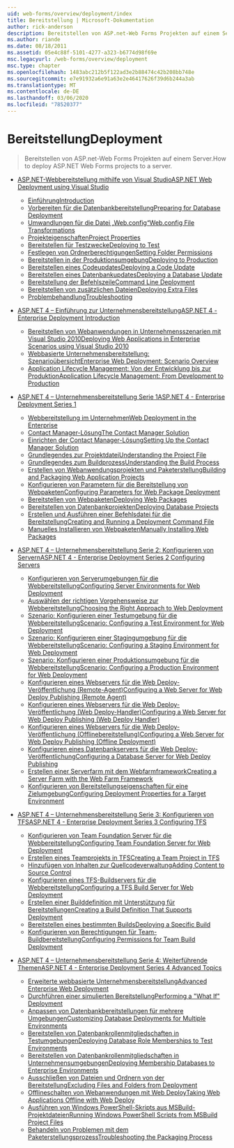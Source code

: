 ```yaml
---
uid: web-forms/overview/deployment/index
title: Bereitstellung | Microsoft-Dokumentation
author: rick-anderson
description: Bereitstellen von ASP.net-Web Forms Projekten auf einem Server.
ms.author: riande
ms.date: 08/18/2011
ms.assetid: 05e4c88f-5101-4277-a323-b6774d98f69e
msc.legacyurl: /web-forms/overview/deployment
msc.type: chapter
ms.openlocfilehash: 1483abc212b5f122ad3e2b88474c42b208bb748e
ms.sourcegitcommit: e7e91932a6e91a63e2e46417626f39d6b244a3ab
ms.translationtype: MT
ms.contentlocale: de-DE
ms.lasthandoff: 03/06/2020
ms.locfileid: "78520377"
---
```

# <a name="deployment"></a><span data-ttu-id="1049a-103">Bereitstellung</span><span class="sxs-lookup"><span data-stu-id="1049a-103">Deployment</span></span>

> <span data-ttu-id="1049a-104">Bereitstellen von ASP.net-Web Forms Projekten auf einem Server.</span><span class="sxs-lookup"><span data-stu-id="1049a-104">How to deploy ASP.NET Web Forms projects to a server.</span></span>

- [<span data-ttu-id="1049a-105">ASP.NET-Webbereitstellung mithilfe von Visual Studio</span><span class="sxs-lookup"><span data-stu-id="1049a-105">ASP.NET Web Deployment using Visual Studio</span></span>](visual-studio-web-deployment/index.md)

    - [<span data-ttu-id="1049a-106">Einführung</span><span class="sxs-lookup"><span data-stu-id="1049a-106">Introduction</span></span>](visual-studio-web-deployment/introduction.md)
    - [<span data-ttu-id="1049a-107">Vorbereiten für die Datenbankbereitstellung</span><span class="sxs-lookup"><span data-stu-id="1049a-107">Preparing for Database Deployment</span></span>](visual-studio-web-deployment/preparing-databases.md)
    - [<span data-ttu-id="1049a-108">Umwandlungen für die Datei „Web.config“</span><span class="sxs-lookup"><span data-stu-id="1049a-108">Web.config File Transformations</span></span>](visual-studio-web-deployment/web-config-transformations.md)
    - [<span data-ttu-id="1049a-109">Projekteigenschaften</span><span class="sxs-lookup"><span data-stu-id="1049a-109">Project Properties</span></span>](visual-studio-web-deployment/project-properties.md)
    - [<span data-ttu-id="1049a-110">Bereitstellen für Testzwecke</span><span class="sxs-lookup"><span data-stu-id="1049a-110">Deploying to Test</span></span>](visual-studio-web-deployment/deploying-to-iis.md)
    - [<span data-ttu-id="1049a-111">Festlegen von Ordnerberechtigungen</span><span class="sxs-lookup"><span data-stu-id="1049a-111">Setting Folder Permissions</span></span>](visual-studio-web-deployment/setting-folder-permissions.md)
    - [<span data-ttu-id="1049a-112">Bereitstellen in der Produktionsumgebung</span><span class="sxs-lookup"><span data-stu-id="1049a-112">Deploying to Production</span></span>](visual-studio-web-deployment/deploying-to-production.md)
    - [<span data-ttu-id="1049a-113">Bereitstellen eines Codeupdates</span><span class="sxs-lookup"><span data-stu-id="1049a-113">Deploying a Code Update</span></span>](visual-studio-web-deployment/deploying-a-code-update.md)
    - [<span data-ttu-id="1049a-114">Bereitstellen eines Datenbankupdates</span><span class="sxs-lookup"><span data-stu-id="1049a-114">Deploying a Database Update</span></span>](visual-studio-web-deployment/deploying-a-database-update.md)
    - [<span data-ttu-id="1049a-115">Bereitstellung der Befehlszeile</span><span class="sxs-lookup"><span data-stu-id="1049a-115">Command Line Deployment</span></span>](visual-studio-web-deployment/command-line-deployment.md)
    - [<span data-ttu-id="1049a-116">Bereitstellen von zusätzlichen Dateien</span><span class="sxs-lookup"><span data-stu-id="1049a-116">Deploying Extra Files</span></span>](visual-studio-web-deployment/deploying-extra-files.md)
    - [<span data-ttu-id="1049a-117">Problembehandlung</span><span class="sxs-lookup"><span data-stu-id="1049a-117">Troubleshooting</span></span>](visual-studio-web-deployment/troubleshooting.md)
- [<span data-ttu-id="1049a-118">ASP.NET 4 – Einführung zur Unternehmensbereitstellung</span><span class="sxs-lookup"><span data-stu-id="1049a-118">ASP.NET 4 - Enterprise Deployment Introduction</span></span>](deploying-web-applications-in-enterprise-scenarios/index.md)

    - [<span data-ttu-id="1049a-119">Bereitstellen von Webanwendungen in Unternehmensszenarien mit Visual Studio 2010</span><span class="sxs-lookup"><span data-stu-id="1049a-119">Deploying Web Applications in Enterprise Scenarios using Visual Studio 2010</span></span>](deploying-web-applications-in-enterprise-scenarios/deploying-web-applications-in-enterprise-scenarios.md)
    - [<span data-ttu-id="1049a-120">Webbasierte Unternehmensbereitstellung: Szenarioübersicht</span><span class="sxs-lookup"><span data-stu-id="1049a-120">Enterprise Web Deployment: Scenario Overview</span></span>](deploying-web-applications-in-enterprise-scenarios/enterprise-web-deployment-scenario-overview.md)
    - [<span data-ttu-id="1049a-121">Application Lifecycle Management: Von der Entwicklung bis zur Produktion</span><span class="sxs-lookup"><span data-stu-id="1049a-121">Application Lifecycle Management: From Development to Production</span></span>](deploying-web-applications-in-enterprise-scenarios/application-lifecycle-management-from-development-to-production.md)
- [<span data-ttu-id="1049a-122">ASP.NET 4 – Unternehmensbereitstellung Serie 1</span><span class="sxs-lookup"><span data-stu-id="1049a-122">ASP.NET 4 - Enterprise Deployment Series 1</span></span>](web-deployment-in-the-enterprise/index.md)

    - [<span data-ttu-id="1049a-123">Webbereitstellung im Unternehmen</span><span class="sxs-lookup"><span data-stu-id="1049a-123">Web Deployment in the Enterprise</span></span>](web-deployment-in-the-enterprise/web-deployment-in-the-enterprise.md)
    - [<span data-ttu-id="1049a-124">Contact Manager-Lösung</span><span class="sxs-lookup"><span data-stu-id="1049a-124">The Contact Manager Solution</span></span>](web-deployment-in-the-enterprise/the-contact-manager-solution.md)
    - [<span data-ttu-id="1049a-125">Einrichten der Contact Manager-Lösung</span><span class="sxs-lookup"><span data-stu-id="1049a-125">Setting Up the Contact Manager Solution</span></span>](web-deployment-in-the-enterprise/setting-up-the-contact-manager-solution.md)
    - [<span data-ttu-id="1049a-126">Grundlegendes zur Projektdatei</span><span class="sxs-lookup"><span data-stu-id="1049a-126">Understanding the Project File</span></span>](web-deployment-in-the-enterprise/understanding-the-project-file.md)
    - [<span data-ttu-id="1049a-127">Grundlegendes zum Buildprozess</span><span class="sxs-lookup"><span data-stu-id="1049a-127">Understanding the Build Process</span></span>](web-deployment-in-the-enterprise/understanding-the-build-process.md)
    - [<span data-ttu-id="1049a-128">Erstellen von Webanwendungsprojekten und Paketerstellung</span><span class="sxs-lookup"><span data-stu-id="1049a-128">Building and Packaging Web Application Projects</span></span>](web-deployment-in-the-enterprise/building-and-packaging-web-application-projects.md)
    - [<span data-ttu-id="1049a-129">Konfigurieren von Parametern für die Bereitstellung von Webpaketen</span><span class="sxs-lookup"><span data-stu-id="1049a-129">Configuring Parameters for Web Package Deployment</span></span>](web-deployment-in-the-enterprise/configuring-parameters-for-web-package-deployment.md)
    - [<span data-ttu-id="1049a-130">Bereitstellen von Webpaketen</span><span class="sxs-lookup"><span data-stu-id="1049a-130">Deploying Web Packages</span></span>](web-deployment-in-the-enterprise/deploying-web-packages.md)
    - [<span data-ttu-id="1049a-131">Bereitstellen von Datenbankprojekten</span><span class="sxs-lookup"><span data-stu-id="1049a-131">Deploying Database Projects</span></span>](web-deployment-in-the-enterprise/deploying-database-projects.md)
    - [<span data-ttu-id="1049a-132">Erstellen und Ausführen einer Befehlsdatei für die Bereitstellung</span><span class="sxs-lookup"><span data-stu-id="1049a-132">Creating and Running a Deployment Command File</span></span>](web-deployment-in-the-enterprise/creating-and-running-a-deployment-command-file.md)
    - [<span data-ttu-id="1049a-133">Manuelles Installieren von Webpaketen</span><span class="sxs-lookup"><span data-stu-id="1049a-133">Manually Installing Web Packages</span></span>](web-deployment-in-the-enterprise/manually-installing-web-packages.md)
- [<span data-ttu-id="1049a-134">ASP.NET 4 – Unternehmensbereitstellung Serie 2: Konfigurieren von Servern</span><span class="sxs-lookup"><span data-stu-id="1049a-134">ASP.NET 4 - Enterprise Deployment Series 2 Configuring Servers</span></span>](configuring-server-environments-for-web-deployment/index.md)

    - [<span data-ttu-id="1049a-135">Konfigurieren von Serverumgebungen für die Webbereitstellung</span><span class="sxs-lookup"><span data-stu-id="1049a-135">Configuring Server Environments for Web Deployment</span></span>](configuring-server-environments-for-web-deployment/configuring-server-environments-for-web-deployment.md)
    - [<span data-ttu-id="1049a-136">Auswählen der richtigen Vorgehensweise zur Webbereitstellung</span><span class="sxs-lookup"><span data-stu-id="1049a-136">Choosing the Right Approach to Web Deployment</span></span>](configuring-server-environments-for-web-deployment/choosing-the-right-approach-to-web-deployment.md)
    - [<span data-ttu-id="1049a-137">Szenario: Konfigurieren einer Testumgebung für die Webbereitstellung</span><span class="sxs-lookup"><span data-stu-id="1049a-137">Scenario: Configuring a Test Environment for Web Deployment</span></span>](configuring-server-environments-for-web-deployment/scenario-configuring-a-test-environment-for-web-deployment.md)
    - [<span data-ttu-id="1049a-138">Szenario: Konfigurieren einer Stagingumgebung für die Webbereitstellung</span><span class="sxs-lookup"><span data-stu-id="1049a-138">Scenario: Configuring a Staging Environment for Web Deployment</span></span>](configuring-server-environments-for-web-deployment/scenario-configuring-a-staging-environment-for-web-deployment.md)
    - [<span data-ttu-id="1049a-139">Szenario: Konfigurieren einer Produktionsumgebung für die Webbereitstellung</span><span class="sxs-lookup"><span data-stu-id="1049a-139">Scenario: Configuring a Production Environment for Web Deployment</span></span>](configuring-server-environments-for-web-deployment/scenario-configuring-a-production-environment-for-web-deployment.md)
    - [<span data-ttu-id="1049a-140">Konfigurieren eines Webservers für die Web Deploy-Veröffentlichung (Remote-Agent)</span><span class="sxs-lookup"><span data-stu-id="1049a-140">Configuring a Web Server for Web Deploy Publishing (Remote Agent)</span></span>](configuring-server-environments-for-web-deployment/configuring-a-web-server-for-web-deploy-publishing-remote-agent.md)
    - [<span data-ttu-id="1049a-141">Konfigurieren eines Webservers für die Web Deploy-Veröffentlichung (Web Deploy-Handler)</span><span class="sxs-lookup"><span data-stu-id="1049a-141">Configuring a Web Server for Web Deploy Publishing (Web Deploy Handler)</span></span>](configuring-server-environments-for-web-deployment/configuring-a-web-server-for-web-deploy-publishing-web-deploy-handler.md)
    - [<span data-ttu-id="1049a-142">Konfigurieren eines Webservers für die Web Deploy-Veröffentlichung (Offlinebereitstellung)</span><span class="sxs-lookup"><span data-stu-id="1049a-142">Configuring a Web Server for Web Deploy Publishing (Offline Deployment)</span></span>](configuring-server-environments-for-web-deployment/configuring-a-web-server-for-web-deploy-publishing-offline-deployment.md)
    - [<span data-ttu-id="1049a-143">Konfigurieren eines Datenbankservers für die Web Deploy-Veröffentlichung</span><span class="sxs-lookup"><span data-stu-id="1049a-143">Configuring a Database Server for Web Deploy Publishing</span></span>](configuring-server-environments-for-web-deployment/configuring-a-database-server-for-web-deploy-publishing.md)
    - [<span data-ttu-id="1049a-144">Erstellen einer Serverfarm mit dem Webfarmframework</span><span class="sxs-lookup"><span data-stu-id="1049a-144">Creating a Server Farm with the Web Farm Framework</span></span>](configuring-server-environments-for-web-deployment/creating-a-server-farm-with-the-web-farm-framework.md)
    - [<span data-ttu-id="1049a-145">Konfigurieren von Bereitstellungseigenschaften für eine Zielumgebung</span><span class="sxs-lookup"><span data-stu-id="1049a-145">Configuring Deployment Properties for a Target Environment</span></span>](configuring-server-environments-for-web-deployment/configuring-deployment-properties-for-a-target-environment.md)
- [<span data-ttu-id="1049a-146">ASP.NET 4 – Unternehmensbereitstellung Serie 3: Konfigurieren von TFS</span><span class="sxs-lookup"><span data-stu-id="1049a-146">ASP.NET 4 - Enterprise Deployment Series 3 Configuring TFS</span></span>](configuring-team-foundation-server-for-web-deployment/index.md)

    - [<span data-ttu-id="1049a-147">Konfigurieren von Team Foundation Server für die Webbereitstellung</span><span class="sxs-lookup"><span data-stu-id="1049a-147">Configuring Team Foundation Server for Web Deployment</span></span>](configuring-team-foundation-server-for-web-deployment/configuring-team-foundation-server-for-web-deployment.md)
    - [<span data-ttu-id="1049a-148">Erstellen eines Teamprojekts in TFS</span><span class="sxs-lookup"><span data-stu-id="1049a-148">Creating a Team Project in TFS</span></span>](configuring-team-foundation-server-for-web-deployment/creating-a-team-project-in-tfs.md)
    - [<span data-ttu-id="1049a-149">Hinzufügen von Inhalten zur Quellcodeverwaltung</span><span class="sxs-lookup"><span data-stu-id="1049a-149">Adding Content to Source Control</span></span>](configuring-team-foundation-server-for-web-deployment/adding-content-to-source-control.md)
    - [<span data-ttu-id="1049a-150">Konfigurieren eines TFS-Buildservers für die Webbereitstellung</span><span class="sxs-lookup"><span data-stu-id="1049a-150">Configuring a TFS Build Server for Web Deployment</span></span>](configuring-team-foundation-server-for-web-deployment/configuring-a-tfs-build-server-for-web-deployment.md)
    - [<span data-ttu-id="1049a-151">Erstellen einer Builddefinition mit Unterstützung für Bereitstellungen</span><span class="sxs-lookup"><span data-stu-id="1049a-151">Creating a Build Definition That Supports Deployment</span></span>](configuring-team-foundation-server-for-web-deployment/creating-a-build-definition-that-supports-deployment.md)
    - [<span data-ttu-id="1049a-152">Bereitstellen eines bestimmten Builds</span><span class="sxs-lookup"><span data-stu-id="1049a-152">Deploying a Specific Build</span></span>](configuring-team-foundation-server-for-web-deployment/deploying-a-specific-build.md)
    - [<span data-ttu-id="1049a-153">Konfigurieren von Berechtigungen für Team-Buildbereitstellung</span><span class="sxs-lookup"><span data-stu-id="1049a-153">Configuring Permissions for Team Build Deployment</span></span>](configuring-team-foundation-server-for-web-deployment/configuring-permissions-for-team-build-deployment.md)
- [<span data-ttu-id="1049a-154">ASP.NET 4 – Unternehmensbereitstellung Serie 4: Weiterführende Themen</span><span class="sxs-lookup"><span data-stu-id="1049a-154">ASP.NET 4 - Enterprise Deployment Series 4 Advanced Topics</span></span>](advanced-enterprise-web-deployment/index.md)

    - [<span data-ttu-id="1049a-155">Erweiterte webbasierte Unternehmensbereitstellung</span><span class="sxs-lookup"><span data-stu-id="1049a-155">Advanced Enterprise Web Deployment</span></span>](advanced-enterprise-web-deployment/advanced-enterprise-web-deployment.md)
    - [<span data-ttu-id="1049a-156">Durchführen einer simulierten Bereitstellung</span><span class="sxs-lookup"><span data-stu-id="1049a-156">Performing a "What If" Deployment</span></span>](advanced-enterprise-web-deployment/performing-a-what-if-deployment.md)
    - [<span data-ttu-id="1049a-157">Anpassen von Datenbankbereitstellungen für mehrere Umgebungen</span><span class="sxs-lookup"><span data-stu-id="1049a-157">Customizing Database Deployments for Multiple Environments</span></span>](advanced-enterprise-web-deployment/customizing-database-deployments-for-multiple-environments.md)
    - [<span data-ttu-id="1049a-158">Bereitstellen von Datenbankrollenmitgliedschaften in Testumgebungen</span><span class="sxs-lookup"><span data-stu-id="1049a-158">Deploying Database Role Memberships to Test Environments</span></span>](advanced-enterprise-web-deployment/deploying-database-role-memberships-to-test-environments.md)
    - [<span data-ttu-id="1049a-159">Bereitstellen von Datenbankrollenmitgliedschaften in Unternehmensumgebungen</span><span class="sxs-lookup"><span data-stu-id="1049a-159">Deploying Membership Databases to Enterprise Environments</span></span>](advanced-enterprise-web-deployment/deploying-membership-databases-to-enterprise-environments.md)
    - [<span data-ttu-id="1049a-160">Ausschließen von Dateien und Ordnern von der Bereitstellung</span><span class="sxs-lookup"><span data-stu-id="1049a-160">Excluding Files and Folders from Deployment</span></span>](advanced-enterprise-web-deployment/excluding-files-and-folders-from-deployment.md)
    - [<span data-ttu-id="1049a-161">Offlineschalten von Webanwendungen mit Web Deploy</span><span class="sxs-lookup"><span data-stu-id="1049a-161">Taking Web Applications Offline with Web Deploy</span></span>](advanced-enterprise-web-deployment/taking-web-applications-offline-with-web-deploy.md)
    - [<span data-ttu-id="1049a-162">Ausführen von Windows PowerShell-Skripts aus MSBuild-Projektdateien</span><span class="sxs-lookup"><span data-stu-id="1049a-162">Running Windows PowerShell Scripts from MSBuild Project Files</span></span>](advanced-enterprise-web-deployment/running-windows-powershell-scripts-from-msbuild-project-files.md)
    - [<span data-ttu-id="1049a-163">Behandeln von Problemen mit dem Paketerstellungsprozess</span><span class="sxs-lookup"><span data-stu-id="1049a-163">Troubleshooting the Packaging Process</span></span>](advanced-enterprise-web-deployment/troubleshooting-the-packaging-process.md)
